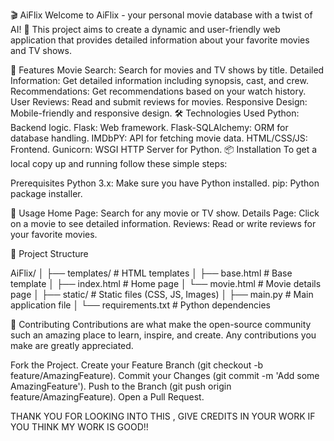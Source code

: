 🎬 AiFlix
Welcome to AiFlix - your personal movie database with a twist of AI! 🌟 This project aims to create a dynamic and user-friendly web application that provides detailed information about your favorite movies and TV shows.

🚀 Features
Movie Search: Search for movies and TV shows by title.
Detailed Information: Get detailed information including synopsis, cast, and crew.
Recommendations: Get recommendations based on your watch history.
User Reviews: Read and submit reviews for movies.
Responsive Design: Mobile-friendly and responsive design.
🛠️ Technologies Used
Python: Backend logic.
Flask: Web framework.
Flask-SQLAlchemy: ORM for database handling.
IMDbPY: API for fetching movie data.
HTML/CSS/JS: Frontend.
Gunicorn: WSGI HTTP Server for Python.
📦 Installation
To get a local copy up and running follow these simple steps:

Prerequisites
Python 3.x: Make sure you have Python installed.
pip: Python package installer.

🚀 Usage
Home Page: Search for any movie or TV show.
Details Page: Click on a movie to see detailed information.
Reviews: Read or write reviews for your favorite movies.

📁 Project Structure

AiFlix/
│
├── templates/          # HTML templates
│   ├── base.html       # Base template
│   ├── index.html      # Home page
│   └── movie.html      # Movie details page
│
├── static/             # Static files (CSS, JS, Images)
│
├── main.py             # Main application file
│
└── requirements.txt    # Python dependencies

👥 Contributing
Contributions are what make the open-source community such an amazing place to learn, inspire, and create. Any contributions you make are greatly appreciated.

Fork the Project.
Create your Feature Branch (git checkout -b feature/AmazingFeature).
Commit your Changes (git commit -m 'Add some AmazingFeature').
Push to the Branch (git push origin feature/AmazingFeature).
Open a Pull Request.


THANK YOU FOR LOOKING INTO THIS , GIVE CREDITS IN YOUR WORK IF YOU THINK MY WORK IS GOOD!!

